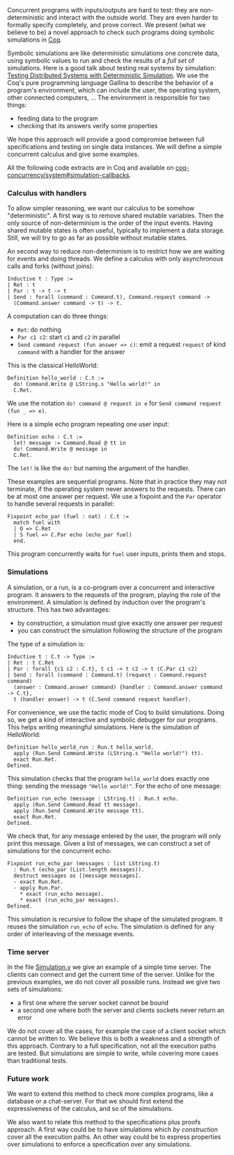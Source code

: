 Concurrent programs with inputs/outputs are hard to test: they are non-deterministic and interact with the outside world. They are even harder to formally specify completely, and prove correct. We present (what we believe to be) a novel approach to check such programs doing symbolic simulations in [Coq](https://coq.inria.fr/).

Symbolic simulations are like deterministic simulations one concrete data, using symbolic values to run and check the results of a *full set* of simulations. Here is a good talk about testing real systems by simulation: [Testing Distributed Systems with Deterministic Simulation](https://foundationdb.com/videos/testing-distributed-systems-with-deterministic-simulation). We use the Coq's pure programming language Gallina to describe the behavior of a program's environment, which can include the user, the operating system, other connected computers, ... The environment is responsible for two things:

* feeding data to the program
* checking that its answers verify some properties

We hope this approach will provide a good compromise between full specifications and testing on single data instances. We will define a simple concurrent calculus and give some examples.

All the following code extracts are in Coq and available on [coq-concurrency/system#simulation-callbacks](https://github.com/coq-concurrency/system/tree/simulation-callbacks).

### Calculus with handlers
To allow simpler reasoning, we want our calculus to be somehow "deterministic". A first way is to remove shared mutable variables. Then the only source of non-determinism is the order of the input events. Having shared mutable states is often useful, typically to implement a data storage. Still, we will try to go as far as possible without mutable states.

An second way to reduce non-determinism is to restrict how we are waiting for events and doing threads. We define a calculus with only asynchronous calls and forks (without joins):

    Inductive t : Type :=
    | Ret : t
    | Par : t -> t -> t
    | Send : forall (command : Command.t), Command.request command ->
      (Command.answer command -> t) -> t.

A computation can do three things:

* `Ret`: do nothing
* `Par c1 c2`: start `c1` and `c2` in parallel
* `Send command request (fun answer => c)`: emit a request `request` of kind `command` with a handler for the answer

This is the classical HelloWorld:

    Definition hello_world : C.t :=
      do! Command.Write @ LString.s "Hello world!" in
      C.Ret.

We use the notation `do! command @ request in e` for `Send command request (fun _ => e)`.

Here is a simple echo program repeating one user input:

    Definition echo : C.t :=
      let! message := Command.Read @ tt in
      do! Command.Write @ message in
      C.Ret.

The `let!` is like the `do!` but naming the argument of the handler.

These examples are sequential programs. Note that in practice they may not terminate, if the operating system never answers to the requests. There can be at most one answer per request. We use a fixpoint and the `Par` operator to handle several requests in parallel:

    Fixpoint echo_par (fuel : nat) : C.t :=
      match fuel with
      | O => C.Ret
      | S fuel => C.Par echo (echo_par fuel)
      end.

This program concurrently waits for `fuel` user inputs, prints them and stops.

### Simulations
A simulation, or a run, is a co-program over a concurrent and interactive program. It answers to the requests of the program, playing the role of the environment. A simulation is defined by induction over the program's structure. This has two advantages:

* by construction, a simulation must give exactly one answer per request
* you can construct the simulation following the structure of the program

The type of a simulation is:

    Inductive t : C.t -> Type :=
    | Ret : t C.Ret
    | Par : forall {c1 c2 : C.t}, t c1 -> t c2 -> t (C.Par c1 c2)
    | Send : forall (command : Command.t) (request : Command.request command)
      (answer : Command.answer command) {handler : Command.answer command -> C.t},
      t (handler answer) -> t (C.Send command request handler).

For convenience, we use the tactic mode of Coq to build simulations. Doing so, we get a kind of interactive and symbolic debugger for our programs. This helps writing meaningful simulations. Here is the simulation of HelloWorld:

    Definition hello_world_run : Run.t hello_world.
      apply (Run.Send Command.Write (LString.s "Hello world!") tt).
      exact Run.Ret.
    Defined.

This simulation checks that the program `hello_world` does exactly one thing: sending the message `"Hello world!"`. For the echo of one message:

    Definition run_echo (message : LString.t) : Run.t echo.
      apply (Run.Send Command.Read tt message).
      apply (Run.Send Command.Write message tt).
      exact Run.Ret.
    Defined.

We check that, for any message entered by the user, the program will only print this message. Given a list of messages, we can construct a set of simulations for the concurrent echo:

    Fixpoint run_echo_par (messages : list LString.t)
      : Run.t (echo_par (List.length messages)).
      destruct messages as [|message messages].
      - exact Run.Ret.
      - apply Run.Par.
        * exact (run_echo message).
        * exact (run_echo_par messages).
    Defined.

This simulation is recursive to follow the shape of the simulated program. It reuses the simulation `run_echo` of `echo`. The simulation is defined for any order of interleaving of the message events.

### Time server
In the file [Simulation.v](https://github.com/coq-concurrency/system/blob/simulation-callbacks/Simulation.v) we give an example of a simple time server. The clients can connect and get the current time of the server. Unlike for the previous examples, we do not cover all possible runs. Instead we give two sets of simulations:

* a first one where the server socket cannot be bound
* a second one where both the server and clients sockets never return an error

We do not cover all the cases, for example the case of a client socket which cannot be written to. We believe this is both a weakness and a strength of this approach. Contrary to a full specification, not all the execution paths are tested. But simulations are simple to write, while covering more cases than traditional tests.

### Future work
We want to extend this method to check more complex programs, like a database or a chat-server. For that we should first extend the expressiveness of the calculus, and so of the simulations.

We also want to relate this method to the specifications plus proofs approach. A first way could be to have simulations which *by construction* cover all the execution paths. An other way could be to express properties over simulations to enforce a specification over any simulations.

